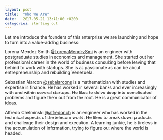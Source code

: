 ```yaml
---
layout: post
title:  "Who We Are"
date:   2017-05-21 13:41:00 +0200
categories: starting out
---
```

Let me introduce the founders of this enterprise we are launching and hope to turn into a value-adding business:

Lorena Mendez Smith <a href="https://twitter.com/lorenamendezsmi">@LorenaMendezSmi</a> is an engineer with postgraduate studies in economics and management. She started out her professional career in the world of business consulting before leaving that behind to work with startups. She is as passionate as can be about entrepreneurship and rebuilding Venezuela.

Sebastian Alarcon <a href="https://twitter.com/sebalarcons">@sebalarcons</a> is a mathematician with studies and expertise in finance. He has worked in several banks and ever increasingly with and within several startups. He likes to delve deep into complicated problems and figure them out from the root. He is a great communicator of ideas.

Alfredo Chelminski <a href="https://twitter.com/alfredonch">@alfredonch</a> is an engineer who has worked in the technical aspects of the telecom world. He likes to break down products and challenge their design and execution. A learning junkie, he is tireless in the accumulation of information, trying to figure out where the world is headed.
